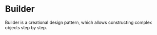 # Builder

Builder is a creational design pattern, which allows constructing complex objects step by step.
